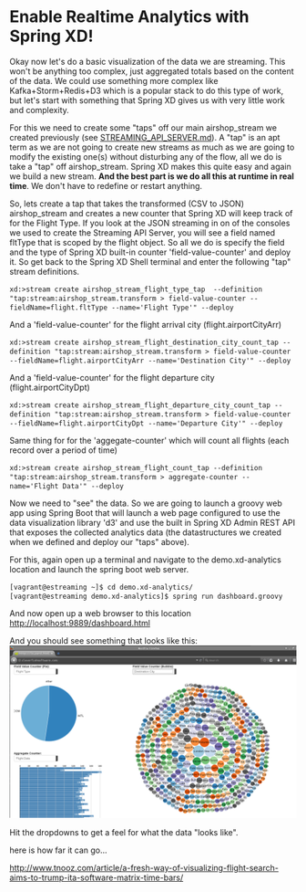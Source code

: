Enable Realtime Analytics with Spring XD!
=========================================

Okay now let's do a basic visualization of the data we are streaming. This won't be anything too complex, just aggregated totals based on the content of the data. We could use something more complex like Kafka+Storm+Redis+D3 which is a popular stack to do this type of work, but let's start with something that Spring XD gives us with very little work and complexity.

For this we need to create some "taps" off our main airshop_stream we created previously (see [STREAMING_API_SERVER.md](STREAMING_API_SERVER.md)). A "tap" is an apt term as we are not going to create new streams as much as we are going to modify the existing one(s) without disturbing any of the flow, all we do is take a "tap" off airshop_stream. Spring XD makes this quite easy and again we build a new stream. **And the best part is we do all this at runtime in real time**. We don't have to redefine or restart anything.

So, lets create a tap that takes the transformed (CSV to JSON) airshop_stream and creates a new counter that Spring XD will keep track of for the Flight Type. If you look at the JSON streaming in on of the consoles we used to create the Streaming API Server, you will see a field named fltType that is scoped by the flight object. So all we do is specify the field  and the type of Spring XD built-in counter 'field-value-counter' and deploy it. So get back to the Spring XD Shell terminal and enter the following "tap" stream definitions.

``` console
xd:>stream create airshop_stream_flight_type_tap  --definition "tap:stream:airshop_stream.transform > field-value-counter --fieldName=flight.fltType --name='Flight Type'" --deploy
```

And a 'field-value-counter' for the flight arrival city (flight.airportCityArr)
``` console
xd:>stream create airshop_stream_flight_destination_city_count_tap --definition "tap:stream:airshop_stream.transform > field-value-counter --fieldName=flight.airportCityArr --name='Destination City'" --deploy
```

And a 'field-value-counter' for the flight departure city (flight.airportCityDpt)
``` console
xd:>stream create airshop_stream_flight_departure_city_count_tap --definition "tap:stream:airshop_stream.transform > field-value-counter --fieldName=flight.airportCityDpt --name='Departure City'" --deploy
```

Same thing for for the 'aggegate-counter' which will count all flights (each record over a period of time)
``` console
xd:>stream create airshop_stream_flight_count_tap --definition "tap:stream:airshop_stream.transform > aggregate-counter --name='Flight Data'" --deploy
```

Now we need to "see" the data. So we are going to launch a groovy web app using Spring Boot that will launch a web page configured to use the data visualization library 'd3' and use the built in Spring XD Admin REST API that exposes the collected analytics data (the datastructures we created when we defined and deploy our "taps" above).

For this, again open up a terminal and navigate to the demo.xd-analytics location and launch the spring boot web server.

``` console
[vagrant@estreaming ~]$ cd demo.xd-analytics/
[vagrant@estreaming demo.xd-analytics]$ spring run dashboard.groovy
```

And now open up a web browser to this location
[http://localhost:9889/dashboard.html](http://localhost:9889/dashboard.html)

And you should see something that looks like this:
![spring-xd-shell](img/spring_xd_analytics_dashboard.png)

Hit the dropdowns to get a feel for what the data "looks like".

here is how far it can go...

http://www.tnooz.com/article/a-fresh-way-of-visualizing-flight-search-aims-to-trump-ita-software-matrix-time-bars/
